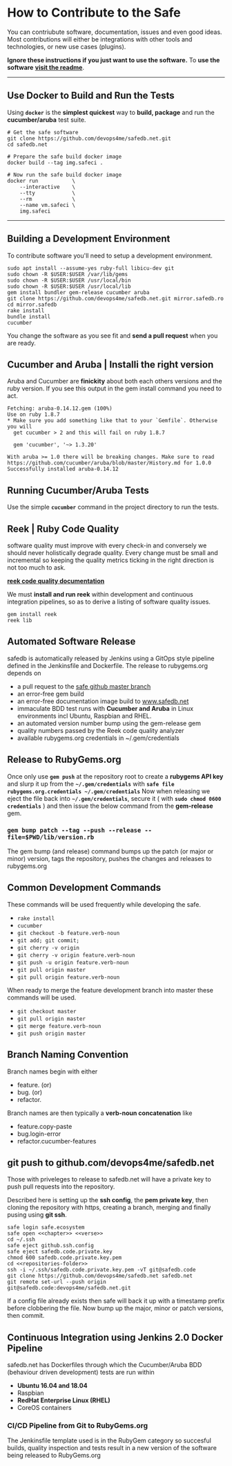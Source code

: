 
# How to Contribute to the Safe

You can contriubute software, documentation, issues and even good ideas. Most contributions will either be integrations with other tools and technologies, or new use cases (plugins).

**Ignore these instructions if you just want to use the software.** To **use the software** **[visit the readme](README.md)**.


---


## Use Docker to Build and Run the Tests

Using **`docker`** is the **simplest quickest** way to **build, package** and run the **cucumber/aruba** test suite.

```
# Get the safe software
git clone https://github.com/devops4me/safedb.net.git
cd safedb.net

# Prepare the safe build docker image
docker build --tag img.safeci .

# Now run the safe build docker image
docker run           \
    --interactive    \
    --tty            \
    --rm             \
    --name vm.safeci \
    img.safeci
```


---


## Building a Development Environment

To contribute software you'll need to setup a development environment.

```
sudo apt install --assume-yes ruby-full libicu-dev git
sudo chown -R $USER:$USER /var/lib/gems
sudo chown -R $USER:$USER /usr/local/bin
sudo chown -R $USER:$USER /usr/local/lib
gem install bundler gem-release cucumber aruba
git clone https://github.com/devops4me/safedb.net.git mirror.safedb.ro
cd mirror.safedb
rake install
bundle install
cucumber
```

You change the software as you see fit and **send a pull request** when you are ready.


## Cucumber and Aruba | Installi the right version

Aruba and Cucumber are **finickity** about both each others versions and the ruby version. If you see this output in the gem install command you need to act.

```
Fetching: aruba-0.14.12.gem (100%)
Use on ruby 1.8.7
* Make sure you add something like that to your `Gemfile`. Otherwise you will
  get cucumber > 2 and this will fail on ruby 1.8.7

  gem 'cucumber', '~> 1.3.20'

With aruba >= 1.0 there will be breaking changes. Make sure to read https://github.com/cucumber/aruba/blob/master/History.md for 1.0.0
Successfully installed aruba-0.14.12
```


## Running Cucumber/Aruba Tests

Use the simple **`cucumber`** command in the project directory to run the tests.

## Reek | Ruby Code Quality

software quality must improve with every check-in and conversely we should never holistically degrade quality. Every change must be small and incremental so keeping the quality metrics ticking in the right direction is not too much to ask.

**[reek code quality documentation](https://github.com/troessner/reek/tree/v5.3.1/docs)**

We must **install and run reek** within development and continuous integration pipelines, so as to derive a listing of software quality issues.

```
gem install reek
reek lib
```


## Automated Software Release

safedb is automatically released by Jenkins using a GitOps style pipeline defined in the Jenkinsfile and Dockerfile. The release to rubygems.org depends on

- a pull request to the [safe github master branch](https://github.com/devops4me/safedb.net.git)
- an error-free gem build
- an error-free documentation image build to www.safedb.net
- immaculate BDD test runs with **Cucumber and Aruba** in Linux environments incl Ubuntu, Raspbian and RHEL.
- an automated version number bump using the gem-release gem
- quality numbers passed by the Reek code quality analyzer
- available rubygems.org credentials in ~/.gem/credentials

## Release to RubyGems.org

Once only use **`gem push`** at the repository root to create a **rubygems API key** and slurp it up from the **`~/.gem/credentials`** with **`safe file rubygems.org.credentials ~/.gem/credentials`**
Now when releasing we eject the file back into **`~/.gem/credentials`**, secure it ( with **`sudo chmod 0600 credentials`** ) and then issue the below command from the **gem-release** gem.

### `gem bump patch --tag --push --release --file=$PWD/lib/version.rb`

The gem bump (and release) command bumps up the patch (or major or minor) version, tags the repository, pushes the changes and releases to rubygems.org

## Common Development Commands

These commands will be used frequently while developing the safe.

- `rake install`
- `cucumber`
- `git checkout -b feature.verb-noun`
- `git add; git commit;`
- `git cherry -v origin`
- `git cherry -v origin feature.verb-noun`
- `git push -u origin feature.verb-noun`
- `git pull origin master`
- `git pull origin feature.verb-noun`

When ready to merge the feature development branch into master these commands will be used.

- `git checkout master`
- `git pull origin master`
- `git merge feature.verb-noun`
- `git push origin master`


## Branch Naming Convention

Branch names begin with either

- feature. (or)
- bug. (or)
- refactor.

Branch names are then typically a **verb-noun concatenation** like

- feature.copy-paste
- bug.login-error
- refactor.cucumber-features

## git push to github.com/devops4me/safedb.net

Those with priveleges to release to safedb.net will have a private key to push pull requests into the repository.

Described here is setting up the **ssh config**, the **pem private key**, then cloning the repository with https, creating a branch, merging and finally pusing using **git ssh**.

```
safe login safe.ecosystem
safe open <<chapter>> <<verse>>
cd ~/.ssh
safe eject github.ssh.config
safe eject safedb.code.private.key
chmod 600 safedb.code.private.key.pem
cd <<repositories-folder>>
ssh -i ~/.ssh/safedb.code.private.key.pem -vT git@safedb.code
git clone https://github.com/devops4me/safedb.net safedb.net
git remote set-url --push origin git@safedb.code:devops4me/safedb.net.git
```

If a config file already exists then safe will back it up with a timestamp prefix before clobbering the file. Now bump up the major, minor or patch versions, then commit.

## Continuous Integration using Jenkins 2.0 Docker Pipeline

safedb.net has Dockerfiles through which the Cucumber/Aruba BDD (behaviour driven development) tests are run within

- **Ubuntu 16.04 and 18.04**
- Raspbian
- **RedHat Enterprise Linux (RHEL)**
- CoreOS containers

### CI/CD Pipeline from Git to RubyGems.org

The Jenkinsfile template used is in the RubyGem category so succesful builds, quality inspection and tests result in a new version of the software being released to RubyGems.org
